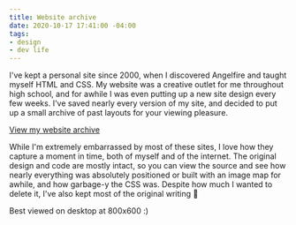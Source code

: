 ```yaml
---
title: Website archive
date: 2020-10-17 17:41:00 -04:00
tags:
- design
- dev life
---
```


I've kept a personal site since 2000, when I discovered Angelfire and taught myself HTML and CSS. My website was a creative outlet for me throughout high school, and for awhile I was even putting up a new site design every few weeks. I've saved nearly every version of my site, and decided to put up a small archive of past layouts for your viewing pleasure.

[View my website archive](http://jessicaharllee.com/archives)

While I'm extremely embarrassed by most of these sites, I love how they capture a moment in time, both of myself and of the internet. The original design and code are mostly intact, so you can view the source and see how nearly everything was absolutely positioned or built with an image map for awhile, and how garbage-y the CSS was.  Despite how much I wanted to delete it, I've also kept most of the original writing :facepalm:

Best viewed on desktop at 800x600 :)